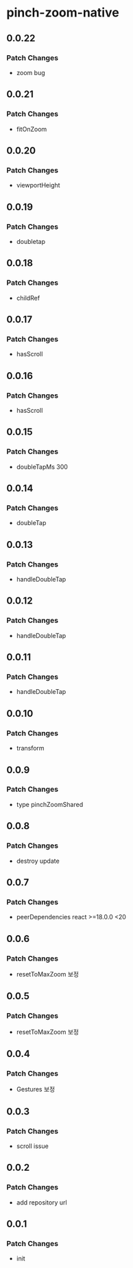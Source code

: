# pinch-zoom-native

## 0.0.22

### Patch Changes

- zoom bug

## 0.0.21

### Patch Changes

- fitOnZoom

## 0.0.20

### Patch Changes

- viewportHeight

## 0.0.19

### Patch Changes

- doubletap

## 0.0.18

### Patch Changes

- childRef

## 0.0.17

### Patch Changes

- hasScroll

## 0.0.16

### Patch Changes

- hasScroll

## 0.0.15

### Patch Changes

- doubleTapMs 300

## 0.0.14

### Patch Changes

- doubleTap

## 0.0.13

### Patch Changes

- handleDoubleTap

## 0.0.12

### Patch Changes

- handleDoubleTap

## 0.0.11

### Patch Changes

- handleDoubleTap

## 0.0.10

### Patch Changes

- transform

## 0.0.9

### Patch Changes

- type pinchZoomShared

## 0.0.8

### Patch Changes

- destroy update

## 0.0.7

### Patch Changes

- peerDependencies react >=18.0.0 <20

## 0.0.6

### Patch Changes

- resetToMaxZoom 보정

## 0.0.5

### Patch Changes

- resetToMaxZoom 보정

## 0.0.4

### Patch Changes

- Gestures 보정

## 0.0.3

### Patch Changes

- scroll issue

## 0.0.2

### Patch Changes

- add repository url

## 0.0.1

### Patch Changes

- init
